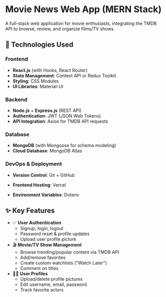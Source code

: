 # Movie News Web App (MERN Stack)

A full-stack web application for movie enthusiasts, integrating the TMDB API to browse, review, and organize films/TV shows.

## 🔨 Technologies Used

### **Frontend**

- **React.js** (with Hooks, React Router)
- **State Management**: Context API or Redux Toolkit
- **Styling**: CSS Modules
- **UI Libraries**: Material-UI

### **Backend**

- **Node.js** + **Express.js** (REST API)
- **Authentication**: JWT (JSON Web Tokens)
- **API Integration**: Axios for TMDB API requests

### **Database**

- **MongoDB** (with Mongoose for schema modeling)
- **Cloud Database**: MongoDB Atlas

### **DevOps & Deployment**

- **Version Control**: Git + GitHub
- **Frontend Hosting**: Vercel

- **Environment Variables**: Dotenv

## ✨ Key Features

- ✅ **User Authentication**
  - Signup, login, logout
  - Password reset & profile updates
  - Upload user profile picture
- 🎬 **Movie/TV Show Management**
  - Browse trending/popular content via TMDB API
  - Add/remove favorites
  - Create custom watchlists ("Watch Later")
  - Comment on titles
- 🧑‍💻 **User Profiles**
  - Upload/delete profile pictures
  - Edit username, email, password
  - Track favorite actors
